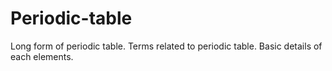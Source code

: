 # Periodic-table
Long form of periodic table. Terms related to periodic table. Basic details of each elements.
